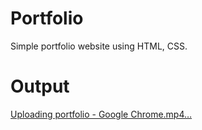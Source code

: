 # Portfolio
Simple portfolio website using HTML, CSS.
# Output
[Uploading portfolio - Google Chrome.mp4…](https://github.com/user-attachments/assets/894858b6-2fdf-417b-b2ea-701367ea11c1)
